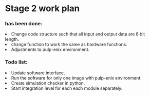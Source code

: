 <h1> Stage 2 work plan</h1>

<h3>has been done:</h3>
<li> Change code structure such that all input and output data are 8 bit length. </li>
<li> change function to work the same as hardware functions. </li>
<li> Adjustments to pulp-enix environment. </li>
<h3>Todo list:</h3>
<p> 
<li> Update software interface.</li>
<li> Run the software for only one image with pulp-enix environment. </li>
<li> Create simulation checker in python.</li>
<li> Start integration level for each each module separately. </li>
</br>
</p>